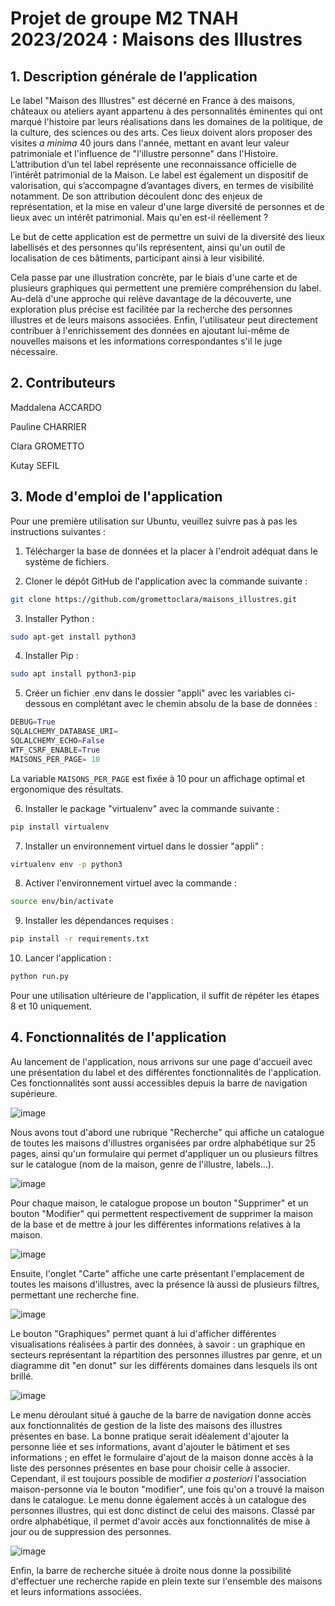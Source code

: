 # Projet de groupe M2 TNAH 2023/2024 : Maisons des Illustres

## 1. Description générale de l’application

Le label "Maison des Illustres" est décerné en France à des maisons, châteaux ou ateliers ayant appartenu à des personnalités éminentes qui ont marqué l'histoire par leurs réalisations dans les domaines de la politique, de la culture, des sciences ou des arts. Ces lieux doivent alors proposer des visites *a minima* 40 jours dans l'année, mettant en avant leur valeur patrimoniale et l'influence de "l'illustre personne" dans l'Histoire. L’attribution d’un tel label représente une reconnaissance officielle de l’intérêt patrimonial de la Maison. Le label est également un dispositif de valorisation, qui s’accompagne d’avantages divers, en termes de visibilité notamment. De son attribution découlent donc des enjeux de représentation, et la mise en valeur d'une large diversité de personnes et de lieux avec un intérêt patrimonial. Mais qu'en est-il réellement ? 

Le but de cette application est de permettre un suivi de la diversité des lieux labellisés et des personnes qu'ils représentent, ainsi qu'un outil de localisation de ces bâtiments, participant ainsi à leur visibilité. 

Cela passe par une illustration concrète, par le biais d'une carte et de plusieurs graphiques qui permettent une première compréhension du label. Au-delà d'une approche qui relève davantage de la découverte, une exploration plus précise est facilitée par la recherche des personnes illustres et de leurs maisons associées. Enfin, l'utilisateur peut directement contribuer à l'enrichissement des données en ajoutant lui-même de nouvelles maisons et les informations correspondantes s'il le juge nécessaire.

## 2. Contributeurs

Maddalena ACCARDO

Pauline CHARRIER

Clara GROMETTO

Kutay SEFIL

## 3. Mode d'emploi de l'application 

Pour une première utilisation sur Ubuntu, veuillez suivre pas à pas les instructions suivantes :

1. Télécharger la base de données et la placer à l'endroit adéquat dans le système de fichiers. 

2. Cloner le dépôt GitHub de l'application avec la commande suivante : 
```bash
git clone https://github.com/gromettoclara/maisons_illustres.git
```
   
3.  Installer Python :
```bash
sudo apt-get install python3
```

4. Installer Pip :
 ```bash
sudo apt install python3-pip
```

5. Créer un fichier .env dans le dossier "appli" avec les variables ci-dessous en complétant avec le chemin absolu de la base de données : 
```Python
DEBUG=True
SQLALCHEMY_DATABASE_URI=
SQLALCHEMY_ECHO=False
WTF_CSRF_ENABLE=True
MAISONS_PER_PAGE= 10
```
La variable `MAISONS_PER_PAGE` est fixée à 10 pour un affichage optimal et ergonomique des résultats.

6. Installer le package "virtualenv" avec la commande suivante :
```bash
pip install virtualenv
```

7. Installer un environnement virtuel dans le dossier "appli" :
```bash
virtualenv env -p python3
```

8. Activer l'environnement virtuel avec la commande : 
```bash
source env/bin/activate
```

9. Installer les dépendances requises : 
```bash
pip install -r requirements.txt
```

10. Lancer l'application :
```bash
python run.py
```

Pour une utilisation ultérieure de l'application, il suffit de répéter les étapes 8 et 10 uniquement.

## 4. Fonctionnalités de l'application

Au lancement de l'application, nous arrivons sur une page d'accueil avec une présentation du label et des différentes fonctionnalités de l'application. Ces fonctionnalités sont aussi accessibles depuis la barre de navigation supérieure.

![image](https://github.com/gromettoclara/maisons_illustres/assets/152982679/8fddbac9-09f4-42da-a348-9a1413fa4993)

Nous avons tout d'abord une rubrique "Recherche" qui affiche un catalogue de toutes les maisons d'illustres organisées par ordre alphabétique sur 25 pages, ainsi qu'un formulaire qui permet d'appliquer un ou plusieurs filtres sur le catalogue (nom de la maison, genre de l'illustre, labels...). 

![image](https://github.com/gromettoclara/maisons_illustres/assets/152982679/f232039a-beab-4c22-b8ce-1dc2845dc008)

Pour chaque maison, le catalogue propose un bouton "Supprimer" et un bouton "Modifier" qui permettent respectivement de supprimer la maison de la base et de mettre à jour les différentes informations relatives à la maison.

![image](https://github.com/gromettoclara/maisons_illustres/assets/152982679/67cb5bd5-74ef-4b6f-80db-988dcb4b6e65)

Ensuite, l'onglet "Carte" affiche une carte présentant l'emplacement de toutes les maisons d'illustres, avec la présence là aussi de plusieurs filtres, permettant une recherche fine.

![image](https://github.com/gromettoclara/maisons_illustres/assets/152982679/4f33f208-7996-48a2-9ab5-1bb9b47899fa)

Le bouton "Graphiques" permet quant à lui d'afficher différentes visualisations réalisées à partir des données, à savoir : un graphique en secteurs représentant la répartition des personnes illustres par genre, et un diagramme dit "en donut" sur les différents domaines dans lesquels ils ont brillé. 

![image](https://github.com/gromettoclara/maisons_illustres/assets/152982679/8c2ebc88-5f63-43ea-94cb-5d8ef8b03100)

Le menu déroulant situé à gauche de la barre de navigation donne accès aux fonctionnalités de gestion de la liste des maisons des illustres présentes en base. La bonne pratique serait idéalement d'ajouter la personne liée et ses informations, avant d'ajouter le bâtiment et ses informations ; en effet le formulaire d'ajout de la maison donne accès à la liste des personnes présentes en base pour choisir celle à associer. Cependant, il est toujours possible de modifier *a posteriori* l'association maison-personne via le bouton "modifier", une fois qu'on a trouvé la maison dans le catalogue. 
Le menu donne également accès à un catalogue des personnes illustres, qui est donc distinct de celui des maisons. Classé par ordre alphabétique, il permet d'avoir accès aux fonctionnalités de mise à jour ou de suppression des personnes. 

![image](https://github.com/gromettoclara/maisons_illustres/assets/152982679/2830e50c-fda3-424b-9ab0-e600be38da61)

Enfin, la barre de recherche située à droite nous donne la possibilité d'effectuer une recherche rapide en plein texte sur l'ensemble des maisons et leurs informations associées.



